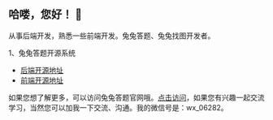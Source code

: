 ## 哈喽，您好！ 👋

从事后端开发，熟悉一些前端开发。兔兔答题、兔兔找图开发者。

1、兔兔答题开源系统

- [后端开源地址](https://gitee.com/shyjfang_admin/tutudati_template01_api)
- [前端开源地址](https://gitee.com/shyjfang_admin/tutudati_template01_user)

如果您想了解更多，可以访问兔兔答题官网哦。[点击访问](https://www.tutudati.com/)，如果您有兴趣一起交流学习，当然您可以加我一下交流、沟通。我的微信号是：wx_06282。

